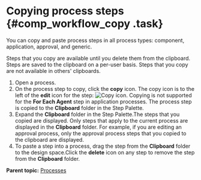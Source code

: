 # Copying process steps {#comp_workflow_copy .task}

You can copy and paste process steps in all process types: component, application, approval, and generic.

Steps that you copy are available until you delete them from the clipboard. Steps are saved to the clipboard on a per-user basis. Steps that you copy are not available in others' clipboards.

1.  Open a process.
2.  On the process step to copy, click the **copy** icon. The copy icon is to the left of the **edit** icon for the step: ![Copy icon](../images/copy_icon.gif). Copying is not supported for the **For Each Agent** step in application processes. The process step is copied to the **Clipboard** folder in the Step Palette.
3.  Expand the **Clipboard** folder in the Step Palette.The steps that you copied are displayed. Only steps that apply to the current process are displayed in the **Clipboard** folder. For example, if you are editing an approval process, only the approval process steps that you copied to the clipboard are displayed.
4.  To paste a step into a process, drag the step from the **Clipboard** folder to the design space.Click the **delete** icon on any step to remove the step from the **Clipboard** folder.

**Parent topic:** [Processes](../topics/comp_workflow.md)

